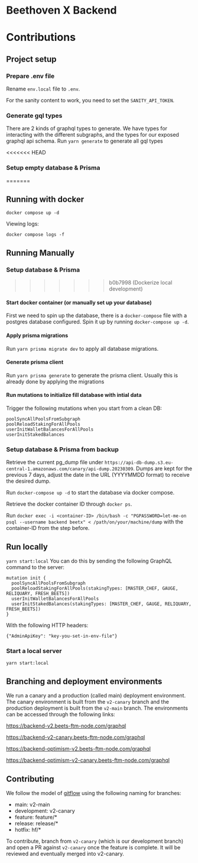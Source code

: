 # Beethoven X Backend

# Contributions

## Project setup

### Prepare .env file

Rename `env.local` file to `.env`.

For the sanity content to work, you need to set
the `SANITY_API_TOKEN`.

### Generate gql types

There are 2 kinds of graphql types to generate. We have types for interacting with the different subgraphs, and the types
for our exposed graphql api schema.
Run `yarn generate` to generate all gql types

<<<<<<< HEAD
### Setup empty database & Prisma
=======

## Running with docker

```
docker compose up -d 
```

Viewing logs:
```
docker compose logs -f
```

## Running Manually

### Setup database & Prisma
>>>>>>> b0b7998 (Dockerize local development)

#### Start docker container (or manually set up your database)

First we need to spin up the database, there is a `docker-compose` file with a postgres
database configured. Spin it up by running `docker-compose up -d`.

#### Apply prisma migrations

Run `yarn prisma migrate dev` to apply all database migrations.

#### Generate prisma client

Run `yarn prisma generate` to generate the prisma client. Usually this is already
done by applying the migrations

#### Run mutations to initialize fill database with intial data

Trigger the following mutations when you start from a clean DB:

```
poolSyncAllPoolsFromSubgraph
poolReloadStakingForAllPools
userInitWalletBalancesForAllPools
userInitStakedBalances
```

### Setup database & Prisma from backup

Retrieve the current pg_dump file under `https://api-db-dump.s3.eu-central-1.amazonaws.com/canary/api-dump.20230309`.
Dumps are kept for the previous 7 days, adjust the date in the URL (YYYYMMDD format) to receive the desired dump.

Run `docker-compose up -d` to start the database via docker compose.

Retrieve the docker container ID through `docker ps`.

Run `docker exec -i <container-ID> /bin/bash -c "PGPASSWORD=let-me-on psql --username backend beetx" < /path/on/your/machine/dump`
with the container-ID from the step before.

## Run locally

`yarn start:local`
You can do this by sending the following GraphQL command to the server:

```
mutation init {
  poolSyncAllPoolsFromSubgraph
  poolReloadStakingForAllPools(stakingTypes: [MASTER_CHEF, GAUGE, RELIQUARY, FRESH_BEETS])
  userInitWalletBalancesForAllPools
  userInitStakedBalances(stakingTypes: [MASTER_CHEF, GAUGE, RELIQUARY, FRESH_BEETS])
}
```

With the following HTTP headers:
```
{"AdminApiKey": "key-you-set-in-env-file"}
```

### Start a local server

```
yarn start:local
```

## Branching and deployment environments

We run a canary and a production (called main) deployment environment.
The canary environment is built from the `v2-canary` branch and the production deployment
is built from the `v2-main` branch. The environments can be accessed through the following links:

https://backend-v2.beets-ftm-node.com/graphql

https://backend-v2-canary.beets-ftm-node.com/graphql

https://backend-optimism-v2.beets-ftm-node.com/graphql

https://backend-optimism-v2-canary.beets-ftm-node.com/graphql

## Contributing

We follow the model of [gitflow](https://www.atlassian.com/git/tutorials/comparing-workflows/gitflow-workflow) using the following naming for branches:

-   main: v2-main
-   development: v2-canary
-   feature: feature/\*
-   release: release/\*
-   hotfix: hf/\*

To contribute, branch from `v2-canary` (which is our development branch) and open a PR against `v2-canary` once the feature is complete. It will be reviewed and eventually merged into v2-canary.
